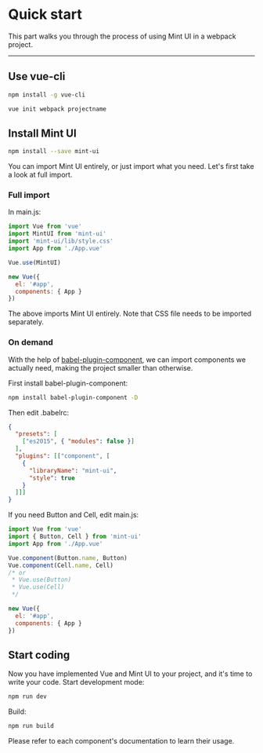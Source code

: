 # Quick start

This part walks you through the process of using Mint UI in a webpack project.

-----------
## Use vue-cli

```bash
npm install -g vue-cli

vue init webpack projectname
```

## Install Mint UI

```bash
npm install --save mint-ui
```
You can import Mint UI entirely, or just import what you need. Let's first take a look at full import.

### Full import

In main.js:
```javascript
import Vue from 'vue'
import MintUI from 'mint-ui'
import 'mint-ui/lib/style.css'
import App from './App.vue'

Vue.use(MintUI)

new Vue({
  el: '#app',
  components: { App }
})
```
The above imports Mint UI entirely. Note that CSS file needs to be imported separately.

### On demand

With the help of [babel-plugin-component](https://github.com/QingWei-Li/babel-plugin-component), we can import components we actually need, making the project smaller than otherwise.

First install babel-plugin-component:

```bash
npm install babel-plugin-component -D
```

Then edit .babelrc:
```json
{
  "presets": [
    ["es2015", { "modules": false }]
  ],
  "plugins": [["component", [
    {
      "libraryName": "mint-ui",
      "style": true
    }
  ]]]
}
```

If you need Button and Cell, edit main.js:

```javascript
import Vue from 'vue'
import { Button, Cell } from 'mint-ui'
import App from './App.vue'

Vue.component(Button.name, Button)
Vue.component(Cell.name, Cell)
/* or
 * Vue.use(Button)
 * Vue.use(Cell)
 */

new Vue({
  el: '#app',
  components: { App }
})
```

## Start coding

Now you have implemented Vue and Mint UI to your project, and it's time to write your code. Start development mode:

```bash
npm run dev
```

Build:

```bash
npm run build
```
Please refer to each component's documentation to learn their usage.
